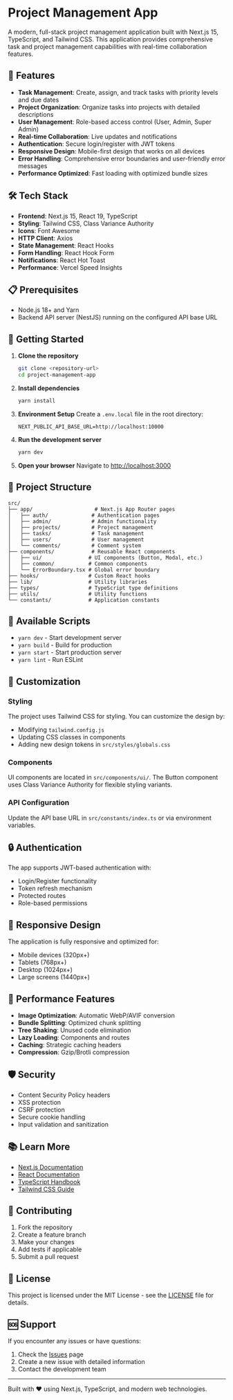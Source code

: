 # Project Management App

A modern, full-stack project management application built with Next.js 15, TypeScript, and Tailwind CSS. This application provides comprehensive task and project management capabilities with real-time collaboration features.

## 🚀 Features

- **Task Management**: Create, assign, and track tasks with priority levels and due dates
- **Project Organization**: Organize tasks into projects with detailed descriptions
- **User Management**: Role-based access control (User, Admin, Super Admin)
- **Real-time Collaboration**: Live updates and notifications
- **Authentication**: Secure login/register with JWT tokens
- **Responsive Design**: Mobile-first design that works on all devices
- **Error Handling**: Comprehensive error boundaries and user-friendly error messages
- **Performance Optimized**: Fast loading with optimized bundle sizes

## 🛠️ Tech Stack

- **Frontend**: Next.js 15, React 19, TypeScript
- **Styling**: Tailwind CSS, Class Variance Authority
- **Icons**: Font Awesome
- **HTTP Client**: Axios
- **State Management**: React Hooks
- **Form Handling**: React Hook Form
- **Notifications**: React Hot Toast
- **Performance**: Vercel Speed Insights

## 📋 Prerequisites

- Node.js 18+ and Yarn
- Backend API server (NestJS) running on the configured API base URL

## 🚀 Getting Started

1. **Clone the repository**

   ```bash
   git clone <repository-url>
   cd project-management-app
   ```

2. **Install dependencies**

   ```bash
   yarn install
   ```

3. **Environment Setup**
   Create a `.env.local` file in the root directory:

   ```env
   NEXT_PUBLIC_API_BASE_URL=http://localhost:10000
   ```

4. **Run the development server**

   ```bash
   yarn dev
   ```

5. **Open your browser**
   Navigate to [http://localhost:3000](http://localhost:3000)

## 📁 Project Structure

```
src/
├── app/                    # Next.js App Router pages
│   ├── auth/              # Authentication pages
│   ├── admin/             # Admin functionality
│   ├── projects/          # Project management
│   ├── tasks/             # Task management
│   ├── users/             # User management
│   └── comments/          # Comment system
├── components/            # Reusable React components
│   ├── ui/               # UI components (Button, Modal, etc.)
│   ├── common/           # Common components
│   └── ErrorBoundary.tsx # Global error boundary
├── hooks/                # Custom React hooks
├── lib/                  # Utility libraries
├── types/                # TypeScript type definitions
├── utils/                # Utility functions
└── constants/            # Application constants
```

## 🔧 Available Scripts

- `yarn dev` - Start development server
- `yarn build` - Build for production
- `yarn start` - Start production server
- `yarn lint` - Run ESLint

## 🎨 Customization

### Styling

The project uses Tailwind CSS for styling. You can customize the design by:

- Modifying `tailwind.config.js`
- Updating CSS classes in components
- Adding new design tokens in `src/styles/globals.css`

### Components

UI components are located in `src/components/ui/`. The Button component uses Class Variance Authority for flexible styling variants.

### API Configuration

Update the API base URL in `src/constants/index.ts` or via environment variables.

## 🔒 Authentication

The app supports JWT-based authentication with:

- Login/Register functionality
- Token refresh mechanism
- Protected routes
- Role-based permissions

## 📱 Responsive Design

The application is fully responsive and optimized for:

- Mobile devices (320px+)
- Tablets (768px+)
- Desktop (1024px+)
- Large screens (1440px+)

## 🚀 Performance Features

- **Image Optimization**: Automatic WebP/AVIF conversion
- **Bundle Splitting**: Optimized chunk splitting
- **Tree Shaking**: Unused code elimination
- **Lazy Loading**: Components and routes
- **Caching**: Strategic caching headers
- **Compression**: Gzip/Brotli compression

## 🛡️ Security

- Content Security Policy headers
- XSS protection
- CSRF protection
- Secure cookie handling
- Input validation and sanitization

## 📚 Learn More

- [Next.js Documentation](https://nextjs.org/docs)
- [React Documentation](https://react.dev)
- [TypeScript Handbook](https://www.typescriptlang.org/docs/)
- [Tailwind CSS Guide](https://tailwindcss.com/docs)

## 🤝 Contributing

1. Fork the repository
2. Create a feature branch
3. Make your changes
4. Add tests if applicable
5. Submit a pull request

## 📄 License

This project is licensed under the MIT License - see the [LICENSE](LICENSE) file for details.

## 🆘 Support

If you encounter any issues or have questions:

1. Check the [Issues](https://github.com/your-repo/issues) page
2. Create a new issue with detailed information
3. Contact the development team

---

Built with ❤️ using Next.js, TypeScript, and modern web technologies.
